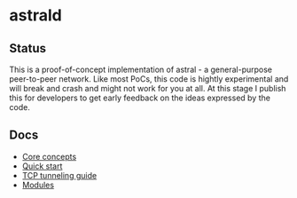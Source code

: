 astrald
=======

## Status

This is a proof-of-concept implementation of astral - a general-purpose peer-to-peer network. Like most PoCs,
this code is hightly experimental and will break and crash and might not work for you at all. At this stage
I publish this for developers to get early feedback on the ideas expressed by the code.

## Docs

- [Core concepts](docs/overview.md)
- [Quick start](docs/quickstart.md)
- [TCP tunneling guide](docs/tcp-tunnels.md)
- [Modules](mod/README.md)